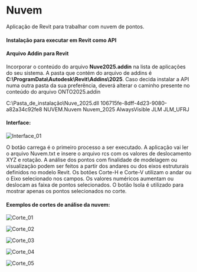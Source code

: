 # Nuvem
Aplicação de Revit para trabalhar com nuvem de pontos.

#### Instalação para executar em Revit como API 
 
#### Arquivo Addin para Revit
Incorporar o conteúdo do arquivo **Nuve2025.addin** na lista de aplicações do seu sistema. A pasta que contém do arquivo de addins é **C:\ProgramData\Autodesk\Revit\Addins\2025**. Caso decida instalar a API numa outra pasta da sua preferência, deverá alterar o caminho presente no conteúdo do arquivo ONTO2025.addin  

<AddIn Type="Command">
	 <Assembly>C:\Pasta_de_instalação\Nuve_2025.dll</Assembly>
	 <AddInId>106715fe-8dff-4d23-9080-a82a34c92fe8</AddInId>
	 <FullClassName>NUVEM.Nuvem</FullClassName>
	 <Text>Nuvem_2025</Text>
  	 <VisibilityMode>AlwaysVisible</VisibilityMode>
	 <VendorId>JLM</VendorId>
	 <VendorDescription>JLM_UFRJ</VendorDescription>
</AddIn>

#### Interface:

![Interface_01](https://github.com/user-attachments/assets/6ce06474-c195-42ec-8615-f94a70ed3c1e)

O botão carrega é o primeiro processo a ser executado. A aplicação vai ler o arquivo Nuvem.txt e insere o arquivo rcs com os valores de deslocamento XYZ e rotação.
A análise dos pontos com finalidade de modelagem ou visualização podem ser feitos a partir dos andares ou dos eixos estruturais definidos no modelo Revit. 
Os botões Corte-H e Corte-V utilizam o andar ou o Eixo selecionado nos campos. Os valores numéricos aumentam ou deslocam as faixa de pontos selecionados.
O botão Isola é utilizado para mostrar apenas os pontos selecionados no corte.

#### Exemplos de cortes de análise da nuvem:

![Corte_01](https://github.com/user-attachments/assets/5efe97c8-c359-4208-a2ef-56275f3012ba)

![Corte_02](https://github.com/user-attachments/assets/6ba112f7-1851-46d2-8070-74ff386eeb2a)

![Corte_03](https://github.com/user-attachments/assets/7f114a80-9369-4e9d-b643-d88266f8c26c)

![Corte_04](https://github.com/user-attachments/assets/bcc21723-5d9e-472a-888f-b146f0a1649f)

![Corte_05](https://github.com/user-attachments/assets/810a067e-748b-4d90-9e87-01467aeec966)
